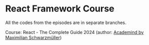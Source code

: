 # React Framework Course
All the codes from the episodes are in separate branches.

Course: React - The Complete Guide 2024 (author: [Academind by Maximilian Schwarzmüller](https://www.udemy.com/user/academind/))
